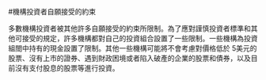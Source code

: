 #機構投資者自願接受的約束

多數機構投資者被其他許多自願接受的約束所限制。為了應對謹慎投資者標準和其他可接受的規定，許多機構都對自己的投資組合設置了一些限制。一些機構為投資組閤中持有的現金設置了限制。其他一些機構可能將不會考慮對價格低於 5美元的股票、沒有上市的證券、遇到財政困境或者陷入破產的企業的股票和債券，以及目前沒有支付股息的股票等進行投資。
